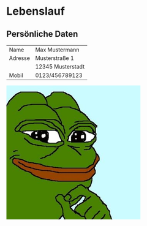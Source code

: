 # Lebenslauf

 ## Persönliche Daten
 <div style="white-space:nowrap;">





 <table>
	<tr>
        <td>Name</td>
	<td>Max Mustermann</td>
    </tr>
    <tr>
	<td>Adresse</td>
        <td>Musterstraße 1</td>
    </tr>
    <tr>
        <td></td>
	<td>12345 Musterstadt</td>
    </tr>
    <tr>
	<td>Mobil</td>
        <td>0123/456789123</td>
    </tr>
</table>
<img src="Bild.jpg" alt="Profilbild" >
</div>
		

